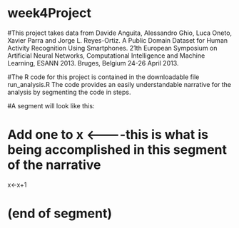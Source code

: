 # week4Project
#This project takes data from Davide Anguita, Alessandro Ghio, Luca Oneto, Xavier Parra and Jorge L. Reyes-Ortiz. A Public Domain Dataset for Human Activity Recognition Using Smartphones. 21th European Symposium on Artificial Neural Networks, Computational Intelligence and Machine Learning, ESANN 2013. Bruges, Belgium 24-26 April 2013. 

#The R code for this project is contained in the downloadable file run_analysis.R The code provides an easily understandable narrative for the analysis by segmenting the code in steps.

#A segment will look like this:

# Add one to x     <----this is what is being accomplished in this segment of the narrative
  x<-x+1
# (end of segment)
